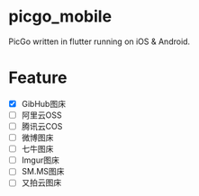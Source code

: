 # picgo_mobile

PicGo written in flutter running on iOS & Android.

# Feature

- [x] GibHub图床
- [ ] 阿里云OSS
- [ ] 腾讯云COS
- [ ] 微博图床
- [ ] 七牛图床
- [ ] Imgur图床
- [ ] SM.MS图床
- [ ] 又拍云图床
